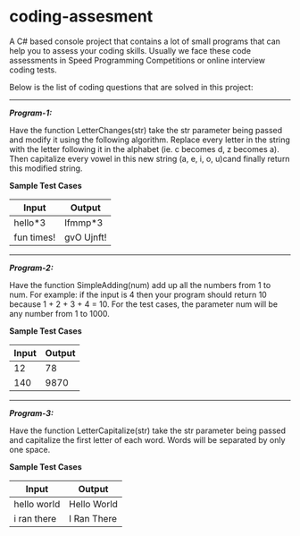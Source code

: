 # coding-assesment
A C# based console project that contains a lot of small programs that can help you to assess your coding skills. Usually we face these code assessments in Speed Programming Competitions or online interview coding tests.
 
 Below is the list of coding questions that are solved in this project:

<hr />

***Program-1:***

Have the function LetterChanges(str) take the str parameter being passed and modify it using the following algorithm. Replace every letter in the string with the letter following it in the alphabet (ie. c becomes d, z becomes a). Then capitalize every vowel in this new string (a, e, i, o, u)cand finally return this modified string.

******Sample Test Cases******

| Input  | Output |
| ------------- | ------------- |
| hello*3  | Ifmmp*3  |
| fun times!  | gvO Ujnft!  |


<hr />

***Program-2:***

Have the function SimpleAdding(num) add up all the numbers from 1 to num. For example: if the input is 4 then your program should return 10 because 1 + 2 + 3 + 4 = 10. For the test cases, the parameter num will be any number from 1 to 1000. 

******Sample Test Cases******

| Input  | Output |
| ------------- | ------------- |
| 12  | 78  |
| 140  | 9870  |

<hr />

***Program-3:***

Have the function LetterCapitalize(str) take the str parameter being passed and capitalize the first letter of each word. Words will be separated by only one space. 

******Sample Test Cases******

| Input  | Output |
| ------------- | ------------- |
| hello world  | Hello World  |
| i ran there  | I Ran There  |

